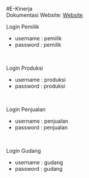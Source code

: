 #E-Kinerja
<br>
Dokumentasi Website: [Website](https://eworkassess.educorp.my.id)

Login Pemilik
- username : pemilik
- password : pemilik
<br>

Login Produksi
- username : produksi
- password : produksi
<br>

Login Penjualan
- username : penjualan
- password : penjualan
<br>

Login Gudang
- username : gudang
- password : gudang
